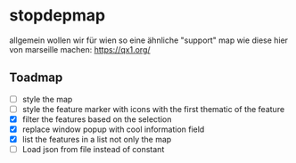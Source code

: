 # stopdepmap
allgemein wollen wir für wien so eine ähnliche "support" map wie diese hier von marseille machen: https://qx1.org/
## Toadmap

- [ ] style the map
- [ ] style the feature marker with icons with the first thematic of the feature
- [x] filter the features based on the selection
- [x] replace window popup with cool information field
- [x] list the features in a list not only the map
- [ ] Load json from file instead of constant
